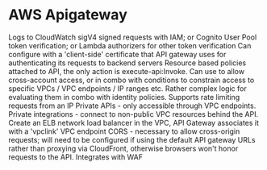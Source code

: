 # AWS Apigateway

Logs to CloudWatch
sigV4 signed requests with IAM; or Cognito User Pool token verification; or Lambda authorizers for other token verification
Can configure with a 'client-side' certificate that API gateway uses for authenticating its requests to backend servers
Resource based policies attached to API, the only action is execute-api:Invoke. Can use to allow cross-account access, or in combo with conditions to constrain access to specific VPCs / VPC endpoints / IP ranges etc. Rather complex logic for evaluating them in combo with identity policies.
Supports rate limiting requests from an IP
Private APIs - only accessible through VPC endpoints.
Private integrations - connect to non-public VPC resources behind the API. Create an ELB network load balancer in the VPC, API Gateway associates it with a 'vpclink' VPC endpoint
CORS - necessary to allow cross-origin requests; will need to be configured if using the default API gateway URLs rather than proxying via CloudFront, otherwise browsers won't honor requests to the API.
Integrates with WAF
